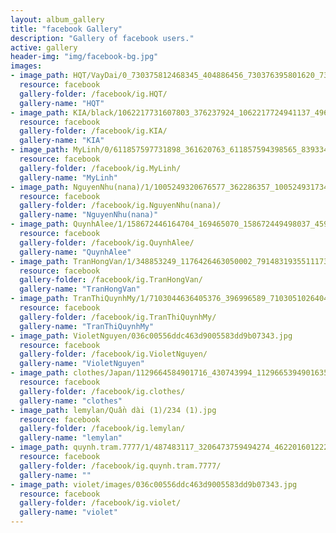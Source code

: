 ```yaml
---
layout: album_gallery
title: "facebook Gallery"
description: "Gallery of facebook users."
active: gallery
header-img: "img/facebook-bg.jpg"
images:
- image_path: HQT/VayDai/0_730375812468345_404886456_730376395801620_7381170623806509889_n.jpg
  resource: facebook
  gallery-folder: /facebook/ig.HQT/
  gallery-name: "HQT"
- image_path: KIA/black/1062217731607803_376237924_1062217724941137_4965962934378949833_n.jpg
  resource: facebook
  gallery-folder: /facebook/ig.KIA/
  gallery-name: "KIA"
- image_path: MyLinh/0/611857597731898_361620763_611857594398565_8393347414291536880_n.jpg
  resource: facebook
  gallery-folder: /facebook/ig.MyLinh/
  gallery-name: "MyLinh"
- image_path: NguyenNhu(nana)/1/1005249320676577_362286357_1005249317343244_2719347205115088550_n.jpg
  resource: facebook
  gallery-folder: /facebook/ig.NguyenNhu(nana)/
  gallery-name: "NguyenNhu(nana)"
- image_path: QuynhAlee/1/158672446164704_169465070_158672449498037_4593768615840575763_n.jpg
  resource: facebook
  gallery-folder: /facebook/ig.QuynhAlee/
  gallery-name: "QuynhAlee"
- image_path: TranHongVan/1/348853249_1176426463050002_7914831935511173621_n.jpg
  resource: facebook
  gallery-folder: /facebook/ig.TranHongVan/
  gallery-name: "TranHongVan"
- image_path: TranThiQuynhMy/1/7103044636405376_396996589_7103051026404737_1195819587900363968_n.jpg
  resource: facebook
  gallery-folder: /facebook/ig.TranThiQuynhMy/
  gallery-name: "TranThiQuynhMy"
- image_path: VioletNguyen/036c00556ddc463d9005583dd9b07343.jpg
  resource: facebook
  gallery-folder: /facebook/ig.VioletNguyen/
  gallery-name: "VioletNguyen"
- image_path: clothes/Japan/1129664584901716_430743994_1129665394901635_8252488914385102092_n.jpg
  resource: facebook
  gallery-folder: /facebook/ig.clothes/
  gallery-name: "clothes"
- image_path: lemylan/Quần dài (1)/234 (1).jpg
  resource: facebook
  gallery-folder: /facebook/ig.lemylan/
  gallery-name: "lemylan"
- image_path: quynh.tram.7777/1/487483117_3206473759494274_4622016012220350922_n.jpg
  resource: facebook
  gallery-folder: /facebook/ig.quynh.tram.7777/
  gallery-name: ""
- image_path: violet/images/036c00556ddc463d9005583dd9b07343.jpg
  resource: facebook
  gallery-folder: /facebook/ig.violet/
  gallery-name: "violet"
---
```

